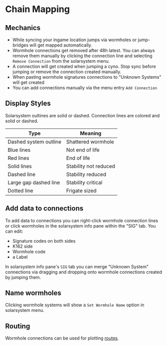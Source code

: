 # Chain Mapping

## Mechanics

 - While syncing your ingame location jumps via wormholes or jump-bridges will get mapped automatically.
 - Wormhole connections get removed after 48h latest. You can always remove them manually by clicking the connection line and selecting `Remove Connection` from the solarsystem menu.
 - A connection will get created when jumping a cyno. Stop sync before jumping or remove the connection created manually.
 - When pasting wormhole signatures connections to "Unknown Systems" will get created
 - You can add connections manually via the menu entry `Add Connection`

<!--
#### Viewable Information 
 - For wormhole systems there is no api data available for recent jumps or NPC kills.
 - Phenomenons are stated as an extra sub-label. To view its effects click the wormhole and select `Show Info` from the menu and switch to the `WH` tab.
   -->

## Display Styles
Solarsystem oultines are solid or dashed. 
Connection lines are colored and solid or dashed.

|Type| Meaning |
|--|--|
| Dashed system outline | Shattered wormhole |
| Blue lines | Not end of life |
| Red lines | End of life |
| Solid lines | Stability not reduced |
| Dashed line | Stability reduced|
| Large gap dashed line| Stability critical |
| Dotted line| Frigate sized |

## Add data to connections
To add data to connections you can right-click wormhole connection lines or click wormholes in the solarsystem info pane within the "SIG" tab.
You can edit:<br>

 - Signature codes on both sides<br>
 - K162 side<br>
 - Wormhole code<br>
 - a Label<br>

In solarsystem info pane's `SIG` tab you can merge "Unknown System" connections via dragging and dropping onto wormhole connections created by jumping them.

## Name wormholes
Clicking wormhole systems will show a `Set Wormhole Name` option in solarsystem menu.

## Routing
Wormhole connections can be used for plotting [routes](https://eveeye.readthedocs.io/en/latest/sync/waypoints/).
<!--stackedit_data:
eyJoaXN0b3J5IjpbNjQ0Njg3OTU1LC0xNjQxMzk0MzcxLDEzMT
k4NDM2MzAsLTE3MDIyMzY0NDYsLTk3NDg3NTY0NiwtODQxNjUz
NzkzLDExMzczMjUzNzEsNjIzOTgxMDU1LC00NTQyNDAzNjksLT
E5NDM5NTU5NzksMTYzNzE4NDkwLDY3MDcxOTU1MSwtNDU3Nzgx
MzEsLTMzMjQ0NzI5N119
-->